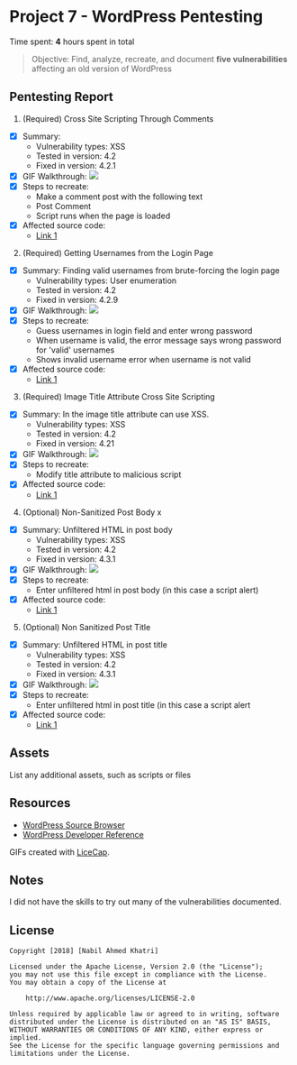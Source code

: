# Project 7 - WordPress Pentesting

Time spent: **4** hours spent in total

> Objective: Find, analyze, recreate, and document **five vulnerabilities** affecting an old version of WordPress

## Pentesting Report

1. (Required) Cross Site Scripting Through Comments
  - [X] Summary:
    - Vulnerability types: XSS
    - Tested in version: 4.2
    - Fixed in version: 4.2.1
  - [X] GIF Walkthrough: <img src="https://i.imgur.com/jzk6YuU.gif">
  - [X] Steps to recreate:
    - Make a comment post with the following text <script>alert('XSS')</script>
    - Post Comment
    - Script runs when the page is loaded
  - [X] Affected source code:
    - [Link 1](https://core.trac.wordpress.org/browser/branches/4.2/src/wp-includes/comment.php?rev=3230)

2. (Required) Getting Usernames from the Login Page
  - [X] Summary: Finding valid usernames from brute-forcing the login page
    - Vulnerability types: User enumeration
    - Tested in version: 4.2  
    - Fixed in version: 4.2.9
  - [X] GIF Walkthrough: <img src="https://i.imgur.com/ySxjBlw.gif"></img>
  - [X] Steps to recreate:
    - Guess usernames in login field and enter wrong password
    - When username is valid, the error message says wrong password for 'valid' usernames
    - Shows invalid username error when username is not valid
  - [X] Affected source code:
    - [Link 1](https://github.com/WordPress/WordPress/blob/4.2-branch/wp-login.php)

3. (Required) Image Title Attribute Cross Site Scripting
  - [X] Summary: In the image title attribute can use XSS.
    - Vulnerability types: XSS
    - Tested in version: 4.2
    - Fixed in version: 4.21
  - [X] GIF Walkthrough: <img src="https://i.imgur.com/E0VcXY0.gif"></img>
  - [X] Steps to recreate:
    - Modify title attribute to malicious script
  - [X] Affected source code:
    - [Link 1](https://github.com/WordPress/WordPress/commit/c9e60dab176635d4bfaaf431c0ea891e4726d6e0)

4. (Optional) Non-Sanitized Post Body x
  - [X] Summary: Unfiltered HTML in post body
    - Vulnerability types: XSS
    - Tested in version: 4.2
    - Fixed in version: 4.3.1
  - [X] GIF Walkthrough: <img src="https://i.imgur.com/AxCtE6R.gif"></img>
  - [X] Steps to recreate:
    - Enter unfiltered html in post body (in this case a script alert)
  - [X] Affected source code:
    - [Link 1](https://github.com/WordPress/WordPress/blob/4.2-branch/wp-includes/post-template.php)
    
5. (Optional) Non Sanitized Post Title
  - [X] Summary: Unfiltered HTML in post title
    - Vulnerability types: XSS
    - Tested in version: 4.2
    - Fixed in version: 4.3.1
  - [X] GIF Walkthrough: <img src="https://i.imgur.com/9nxDmHD.gif"></img>
  - [X] Steps to recreate:
    - Enter unfiltered html in post title (in this case a script alert
  - [X] Affected source code:
    - [Link 1](https://github.com/WordPress/WordPress/blob/4.2-branch/wp-includes/post-template.php)

## Assets

List any additional assets, such as scripts or files

## Resources

- [WordPress Source Browser](https://core.trac.wordpress.org/browser/)
- [WordPress Developer Reference](https://developer.wordpress.org/reference/)

GIFs created with [LiceCap](http://www.cockos.com/licecap/).

## Notes

I did not have the skills to try out many of the vulnerabilities documented.

## License

    Copyright [2018] [Nabil Ahmed Khatri]

    Licensed under the Apache License, Version 2.0 (the "License");
    you may not use this file except in compliance with the License.
    You may obtain a copy of the License at

        http://www.apache.org/licenses/LICENSE-2.0

    Unless required by applicable law or agreed to in writing, software
    distributed under the License is distributed on an "AS IS" BASIS,
    WITHOUT WARRANTIES OR CONDITIONS OF ANY KIND, either express or implied.
    See the License for the specific language governing permissions and
    limitations under the License.
